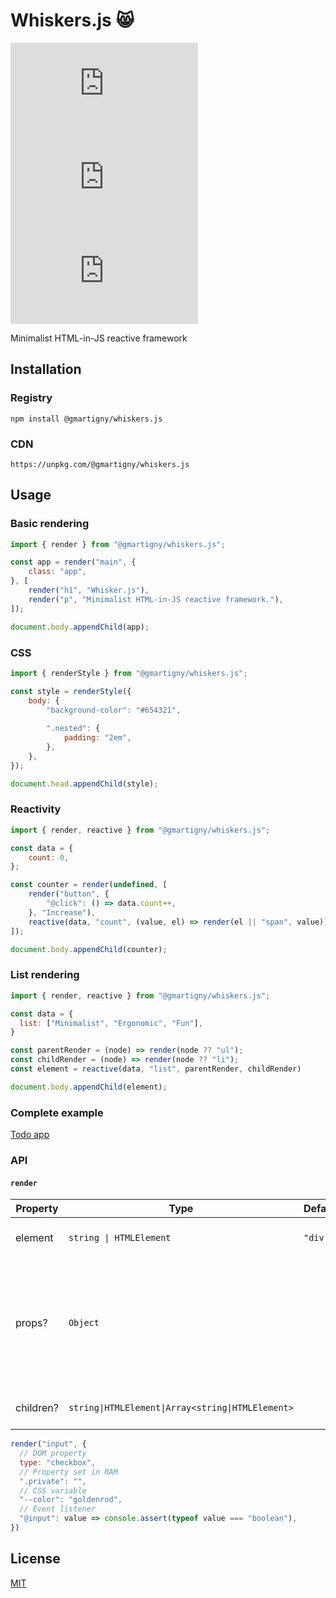 # Whiskers.js 😸

[![NPM version](https://img.shields.io/npm/v/@gmartigny/whiskers.js?style=flat-square)](https://www.npmjs.com/package/@gmartigny/whiskers.js)
[![Minifies bundle size](https://img.shields.io/bundlephobia/min/@gmartigny/whiskers.js?style=flat-square)](https://bundlephobia.com/package/@gmartigny/whiskers.js)
[![Code coverage](https://flat.badgen.net/codeclimate/coverage/GMartigny/Whiskers.js)](https://codeclimate.com/github/GMartigny/Whiskers.js)

Minimalist HTML-in-JS reactive framework


## Installation

### Registry

    npm install @gmartigny/whiskers.js

### CDN

    https://unpkg.com/@gmartigny/whiskers.js


## Usage

### Basic rendering

```js
import { render } from "@gmartigny/whiskers.js";

const app = render("main", {
    class: "app",
}, [
    render("h1", "Whisker.js"),
    render("p", "Minimalist HTML-in-JS reactive framework."),
]);

document.body.appendChild(app);
```


### CSS

```js
import { renderStyle } from "@gmartigny/whiskers.js";

const style = renderStyle({
    body: {
        "background-color": "#654321",
        
        ".nested": {
            padding: "2em",
        },
    },
});

document.head.appendChild(style);
```


### Reactivity

```js
import { render, reactive } from "@gmartigny/whiskers.js";

const data = {
    count: 0,
};

const counter = render(undefined, [
    render("button", {
        "@click": () => data.count++,
    }, "Increase"),
    reactive(data, "count", (value, el) => render(el || "span", value)),
]);

document.body.appendChild(counter);
```

### List rendering


```js
import { render, reactive } from "@gmartigny/whiskers.js";

const data = {
  list: ["Minimalist", "Ergonomic", "Fun"],
}

const parentRender = (node) => render(node ?? "ul");
const childRender = (node) => render(node ?? "li");
const element = reactive(data, "list", parentRender, childRender)

document.body.appendChild(element);
```

### Complete example

[Todo app](./examples/todo.html)


### API

#### `render`

| Property  | Type                                              | Default | Description                                                                                           |
|-----------|---------------------------------------------------|---------|-------------------------------------------------------------------------------------------------------|
| element   | `string \| HTMLElement`                           | `"div"` | Element to create or reuse                                                                            |
| props?    | `Object`                                          |         | Set of attributes, prefix with "@" for event listeners, "--" for CSS variables and "." for properties |
| children? | `string\|HTMLElement\|Array<string\|HTMLElement>` |         | List of children to append                                                                            |

```js
render("input", {
  // DOM property
  type: "checkbox",
  // Property set in RAM
  ".private": "",
  // CSS variable
  "--color": "goldenrod",
  // Event listener
  "@input": value => console.assert(typeof value === "boolean"),
})
```

## License

[MIT](./license)
